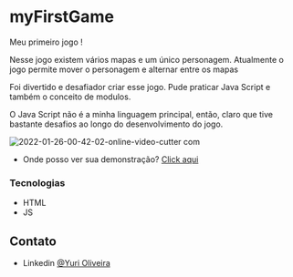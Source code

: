# myFirstGame

Meu primeiro jogo !

Nesse jogo existem vários mapas e um único personagem. Atualmente o jogo permite mover o personagem e alternar entre os mapas

Foi divertido e desafiador criar esse jogo. Pude praticar Java Script e também o conceito de modulos.

O Java Script não é a minha linguagem principal, então, claro que tive bastante desafios ao longo do desenvolvimento do jogo.

![2022-01-26-00-42-02-_online-video-cutter com_](https://user-images.githubusercontent.com/54549125/151100687-004d71e8-eed8-4b0c-b235-5be6c996d55f.gif)


- Onde posso ver sua demonstração? [Click aqui](https://yurisalesdeoliveira.github.io/RPG/)

### Tecnologias

- HTML
- JS

## Contato

- Linkedin [@Yuri Oliveira](https://www.linkedin.com/in/yuri-oliveira-0703801a2/)

